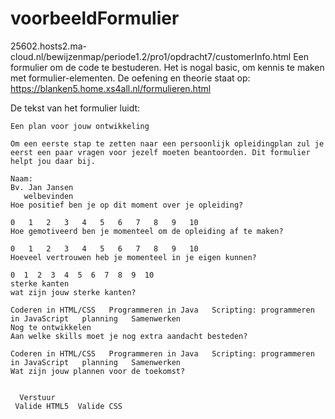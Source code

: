 # voorbeeldFormulier

25602.hosts2.ma-cloud.nl/bewijzenmap/periode1.2/pro1/opdracht7/customerInfo.html
Een formulier om de code te bestuderen. Het is nogal basic, om kennis te maken met formulier-elementen.
De oefening en theorie staat op: https://blanken5.home.xs4all.nl/formulieren.html

De tekst van het formulier luidt:
```
Een plan voor jouw ontwikkeling

Om een eerste stap te zetten naar een persoonlijk opleidingplan zul je eerst een paar vragen voor jezelf moeten beantoorden. Dit formulier helpt jou daar bij.

Naam:  
Bv. Jan Jansen
   welbevinden
Hoe positief ben je op dit moment over je opleiding?

0   1   2   3   4   5   6   7   8   9   10
Hoe gemotiveerd ben je momenteel om de opleiding af te maken?

0   1   2   3   4   5   6   7   8   9   10
Hoeveel vertrouwen heb je momenteel in je eigen kunnen?

0  1  2  3  4  5  6  7  8  9  10
sterke kanten
wat zijn jouw sterke kanten?

Coderen in HTML/CSS   Programmeren in Java   Scripting: programmeren in JavaScript   planning   Samenwerken
Nog te ontwikkelen
Aan welke skills moet je nog extra aandacht besteden?

Coderen in HTML/CSS   Programmeren in Java   Scripting: programmeren in JavaScript   planning   Samenwerken
Wat zijn jouw plannen voor de toekomst?


  Verstuur
 Valide HTML5  Valide CSS
 ```
